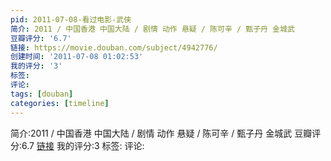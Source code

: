 ```yaml
---
pid: 2011-07-08-看过电影-武侠
简介: 2011 / 中国香港 中国大陆 / 剧情 动作 悬疑 / 陈可辛 / 甄子丹 金城武
豆瓣评分: '6.7'
链接: https://movie.douban.com/subject/4942776/
创建时间: '2011-07-08 01:02:53'
我的评分: '3'
标签:
评论:
tags: [douban]
categories: [timeline]
---
```

简介:2011 / 中国香港 中国大陆 / 剧情 动作 悬疑 / 陈可辛 / 甄子丹 金城武
豆瓣评分:6.7
[链接](https://movie.douban.com/subject/4942776/)
我的评分:3
标签:
评论:
